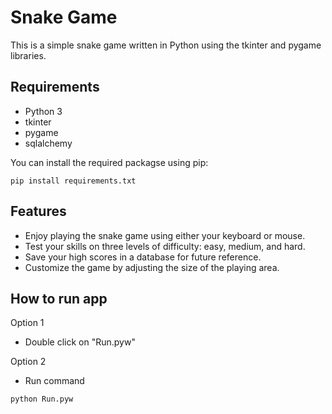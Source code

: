 # Snake Game

This is a simple snake game written in Python using the tkinter and pygame libraries.

## Requirements

- Python 3
- tkinter
- pygame
- sqlalchemy

You can install the required packagse using pip:
```shell
pip install requirements.txt
```
## Features

- Enjoy playing the snake game using either your keyboard or mouse.
- Test your skills on three levels of difficulty: easy, medium, and hard.
- Save your high scores in a database for future reference.
- Customize the game by adjusting the size of the playing area.

## How to run app

Option 1
- Double click on "Run.pyw"

Option 2
- Run command 
```shell
python Run.pyw
```
